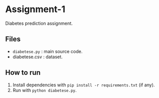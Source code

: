 
# Assignment-1
Diabetes prediction assignment.

## Files
- `diabetese.py` : main source code.
- diabetese.csv  : dataset.

## How to run
1. Install dependencies with `pip install -r requirements.txt` (if any).
2. Run with `python diabetese.py`.
